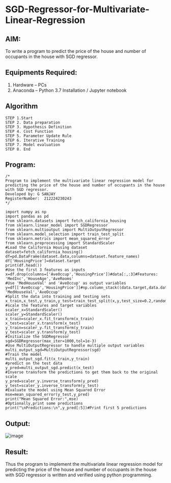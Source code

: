# SGD-Regressor-for-Multivariate-Linear-Regression

## AIM:
To write a program to predict the price of the house and number of occupants in the house with SGD regressor.

## Equipments Required:
1. Hardware – PCs
2. Anaconda – Python 3.7 Installation / Jupyter notebook

## Algorithm
```
STEP 1.Start
STEP 2. Data preparation
STEP 3. Hypothesis Definition
STEP 4. Cost Function
STEP 5. Parameter Update Rule
STEP 6. Iterative Training
STEP 7. Model evaluation
STEP 8. End
```
## Program:
```
/*
Program to implement the multivariate linear regression model for predicting the price of the house and number of occupants in the house with SGD regressor.
Developed by: G SANJAY
RegisterNumber:  212224230243
*/
```
```
import numpy as np
import pandas as pd
from sklearn.datasets import fetch_california_housing
from sklearn.linear_model import SGDRegressor
from sklearn.multioutput import MultiOutputRegressor
from sklearn.model_selection import train_test_split
from sklearn.metrics import mean_squared_error
from sklearn.preprocessing import StandardScaler
#Load the California Housing dataset
dataset=fetch_california_housing()
df=pd.DataFrame(dataset.data,columns=dataset.feature_names)
df['HousingPrice']=dataset.target
print(df.head())
#Use the first 3 features as inputs
x=df.drop(columns=['AveOccup','HousingPrice'])#data[:,:3]#Features: 'MedInc','HouseAge','AveRooms'
#Use 'MedHouseVal' and 'AveOccup' as output variables
y=df[['AveOccup','HousingPrice']]#np.column_stack((data.target,data.data[:,6]))#Targets: 'MedHouseVal','AveOccup'
#Split the data into training and testing sets
x_train,x_test,y_train,y_test=train_test_split(x,y,test_size=0.2,random_state=42)
#scale the features and target variables
scaler_x=StandardScaler()
scaler_y=StandardScaler()
x_train=scaler_x.fit_transform(x_train)
x_test=scaler_x.transform(x_test)
y_train=scaler_y.fit_transform(y_train)
y_test=scaler_y.transform(y_test)
#Initialize the SGDRegressor
sgd=SGDRegressor(max_iter=1000,tol=1e-3)
#Use MultiOutputRegressor to handle multiple output variables
multi_output_sgd=MultiOutputRegressor(sgd)
#Train the model
multi_output_sgd.fit(x_train,y_train)
#predict on the test data
y_pred=multi_output_sgd.predict(x_test)
#Inverse transform the predictions to get them back to the original scale
y_pred=scaler_y.inverse_transform(y_pred)
y_test=scaler_y.inverse_transform(y_test)
#Evaluate the model using Mean Squared Error
mse=mean_squared_error(y_test,y_pred)
print("Mean Squared Error:",mse)
#Optionally,print some predictions
print("\nPredictions:\n",y_pred[:5])#Print first 5 predictions
```

## Output:
![image](https://github.com/user-attachments/assets/4192e1ce-36f2-426c-8b27-0c74a9beea81)


## Result:
Thus the program to implement the multivariate linear regression model for predicting the price of the house and number of occupants in the house with SGD regressor is written and verified using python programming.
